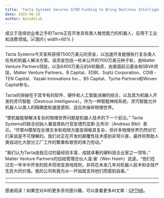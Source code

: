 ```yaml
---
title: 'Tacta Systems Secures $75M Funding to Bring Dextrous Intelligence to Robots'
date: 2025-06-28
author: ByteAILab
---
```


成立于连续创业者之手的Tacta正在开发具有类人触觉能力的机器人，应用于工业和消费领域。![图片](https://ai-techpark.com/wp-content/uploads/Tacta-Systems.jpg){ width=60% }

---
Tacta Systems今天宣布获得7500万美元的资金，以加速开发能够执行复杂类人任务的机器人解决方案。该资金包括一轮未公开的1100万美元种子轮，由Matter Venture Partners领投，以及6400万美元的A轮融资，由美国前沿基金和SBVA领投，Matter Venture Partners、B Capital、EDBI、Sojitz Corporation、CDIB -TEN Capital、Yazaki Innovations Inc.、B5 Capital、Tyche Partners和Woven Capital参与。

Tacta的突破在于其专有的软件、硬件和人工智能进展的结合，以及其为机器人开发的灵巧智能（Dextrous Intelligence）。作为一种智能神经系统，灵巧智能允许机器人以类人的精确度和速度感知、适应并操纵物理世界。

“使机器能够解决复杂的物理世界问题是机器人技术的下一个前沿，” Tacta Systems的联合创始人兼首席执行官安德烈亚斯·比布尔（Andreas Bibl）表示。“尽管AI模型在处理文本和视频方面变得极其复杂，但许多物理世界仍然对它们来说是不可理解的。我们对正在开发的颠覆性技术感到非常兴奋，最终将帮助人类自动化大部分工厂工作的繁重和艰苦的体力劳动。”

“我们认为Tacta由我见过的最经验丰富、成就卓著的硬科技企业家之一领导，” Matter Venture Partners的创始管理合伙人温·谢（Wen Hsieh）说道。“他们在过去一年半中开发的技术将改变游戏规则，并将在未来几年对机器人技术和全球产生巨大的价值。我的公司和我为从一开始就支持他们而感到自豪。”

---
---
感谢阅读！如果您对AI的更多资讯感兴趣，可以查看更多AI文章：[GPTNB](https://gptnb.com)。